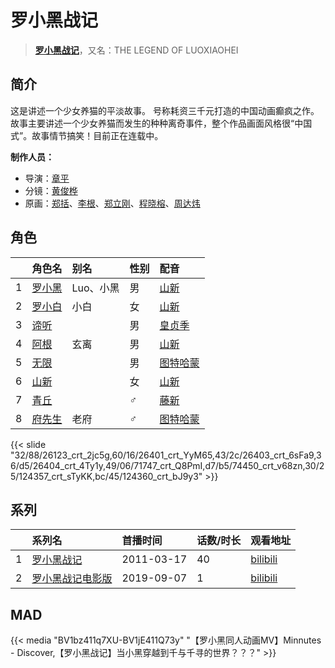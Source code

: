 # 罗小黑战记


> <u>**[罗小黑战记](http://bgm.tv/subject/13603)**</u>，又名：THE LEGEND OF LUOXIAOHEI

## 简介


这是讲述一个少女养猫的平淡故事。
号称耗资三千元打造的中国动画癫疯之作。
故事主要讲述一个少女养猫而发生的种种离奇事件，整个作品画面风格很“中国式”。故事情节搞笑！目前正在连载中。

**制作人员：**
- 导演：[章平](http://bgm.tv/person/15396)
- 分镜：[黄俊桦](http://bgm.tv/person/53896)
- 原画：[郑括](http://bgm.tv/person/53899)、[李根](http://bgm.tv/person/53886)、[郑立刚](http://bgm.tv/person/53891)、[程晓榕](http://bgm.tv/person/53889)、[周达炜](http://bgm.tv/person/53888)

## 角色

|     |   角色名   |   别名  | 性别 |  配音  |
|:--- |:------  |:----      |:---  |:--   |
| 1 | [罗小黑](http://bgm.tv/character/26123) | Luo、小黑 | 男 | [山新](http://bgm.tv/person/7269) |
| 2 | [罗小白](http://bgm.tv/character/26401) | 小白 | 女 | [山新](http://bgm.tv/person/7269) |
| 3 | [谛听](http://bgm.tv/character/26403) |  | 男 | [皇贞季](http://bgm.tv/person/9145) |
| 4 | [阿根](http://bgm.tv/character/26404) | 玄离 | 男 | [山新](http://bgm.tv/person/7269) |
| 5 | [无限](http://bgm.tv/character/71747) |  | 男 | [图特哈蒙](http://bgm.tv/person/28622) |
| 6 | [山新](http://bgm.tv/character/74450) |  | 女 | [山新](http://bgm.tv/person/7269) |
| 7 | [青丘](http://bgm.tv/character/124357) |  | ♂ | [藤新](http://bgm.tv/person/18116) |
| 8 | [府先生](http://bgm.tv/character/124360) | 老府 | ♂ | [图特哈蒙](http://bgm.tv/person/28622) |

{{< slide "32/88/26123_crt_2jc5g,60/16/26401_crt_YyM65,43/2c/26403_crt_6sFa9,36/d5/26404_crt_4Ty1y,49/06/71747_crt_Q8PmI,d7/b5/74450_crt_v68zn,30/25/124357_crt_sTyKK,bc/45/124360_crt_bJ9y3" >}}

## 系列

|     |   系列名   |   首播时间  | 话数/时长  | 观看地址 |
|:---  |:------    |:----      |:---       |:---  |
| 1 |[罗小黑战记](https://bgm.tv/subject/13603)| 2011-03-17 | 40 | [bilibili](https://www.bilibili.com/bangumi/play/ep32374)  |
| 2 |[罗小黑战记电影版](https://bgm.tv/subject/159725)| 2019-09-07 | 1 | [bilibili](https://www.bilibili.com/bangumi/play/ss28198)  |


## MAD

{{< media  "BV1bz411q7XU-BV1jE411Q73y"
"【罗小黑同人动画MV】Minnutes - Discover,【罗小黑战记】当小黑穿越到千与千寻的世界？？？"  >}}
